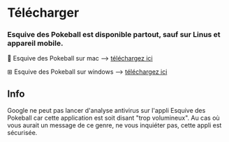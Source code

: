 # Télécharger

### **Esquive des Pokeball est disponible partout, sauf sur Linus et appareil mobile.**

 Esquive des Pokeball sur mac --> [téléchargez ici](https://drive.google.com/uc?export=download&id= )

⊞ Esquive des Pokeball sur windows --> [téléchargez ici](https://drive.google.com/uc?export=download&id= )


## Info

Google ne peut pas lancer d'analyse antivirus sur l'appli Esquive des Pokeball car cette application est soit disant "trop volumineux".
Au cas où vous aurait un message de ce genre, ne vous inquiéter pas, cette appli est sécurisée.
